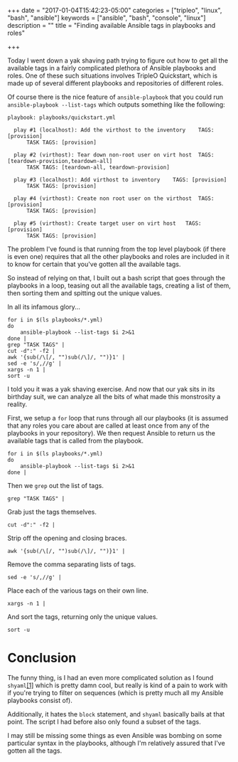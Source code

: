 +++
date = "2017-01-04T15:42:23-05:00"
categories = ["tripleo", "linux", "bash", "ansible"]
keywords = ["ansible", "bash", "console", "linux"]
description = ""
title = "Finding available Ansible tags in playbooks and roles"

+++

Today I went down a yak shaving path trying to figure out how to get all the
available tags in a fairly complicated plethora of Ansible playbooks and roles.
One of these such situations involves TripleO Quickstart, which is made up of
several different playbooks and repositories of different roles.
<!--more-->

Of course there is the nice feature of `ansible-playbook` that you could run
`ansible-playbook --list-tags` which outputs something like the following:

```
playbook: playbooks/quickstart.yml

  play #1 (localhost): Add the virthost to the inventory	TAGS: [provision]
      TASK TAGS: [provision]

  play #2 (virthost): Tear down non-root user on virt host	TAGS: [teardown-provision,teardown-all]
      TASK TAGS: [teardown-all, teardown-provision]

  play #3 (localhost): Add virthost to inventory	TAGS: [provision]
      TASK TAGS: [provision]

  play #4 (virthost): Create non root user on the virthost	TAGS: [provision]
      TASK TAGS: [provision]

  play #5 (virthost): Create target user on virt host	TAGS: [provision]
      TASK TAGS: [provision]
```

The problem I've found is that running from the top level playbook (if there is
even one) requires that all the other playbooks and roles are included in it to
know for certain that you've gotten all the available tags.

So instead of relying on that, I built out a bash script that goes through the
playbooks in a loop, teasing out all the available tags, creating a list of
them, then sorting them and spitting out the unique values.

In all its infamous glory...

```
for i in $(ls playbooks/*.yml)
do
    ansible-playbook --list-tags $i 2>&1
done |
grep "TASK TAGS" |
cut -d":" -f2 |
awk '{sub(/\[/, "")sub(/\]/, "")}1' |
sed -e 's/,//g' |
xargs -n 1 |
sort -u
```

I told you it was a yak shaving exercise. And now that our yak sits in its
birthday suit, we can analyze all the bits of what made this monstrosity a
reality.

First, we setup a `for` loop that runs through all our playbooks (it is assumed
that any roles you care about are called at least once from any of the
playbooks in your repository). We then request Ansible to return us the
available tags that is called from the playbook.

```
for i in $(ls playbooks/*.yml)
do
    ansible-playbook --list-tags $i 2>&1
done |
```

Then we `grep` out the list of tags.

```
grep "TASK TAGS" |
```

Grab just the tags themselves.

```
cut -d":" -f2 |
```

Strip off the opening and closing braces.

```
awk '{sub(/\[/, "")sub(/\]/, "")}1' |
```

Remove the comma separating lists of tags.

```
sed -e 's/,//g' |
```

Place each of the various tags on their own line.

```
xargs -n 1 |
```

And sort the tags, returning only the unique values.

```
sort -u
```

# Conclusion

The funny thing, is I had an even more complicated solution as I found
`shyaml`[[1]](https://github.com/0k/shyaml) which is pretty damn cool, but
really is kind of a pain to work with if you're trying to filter on sequences
(which is pretty much all my Ansible playbooks consist of).

Additionally, it hates the `block` statement, and `shyaml` basically bails at
that point. The script I had before also only found a subset of the tags.

I may still be missing some things as even Ansible was bombing on some
particular syntax in the playbooks, although I'm relatively assured that I've
gotten all the tags.



